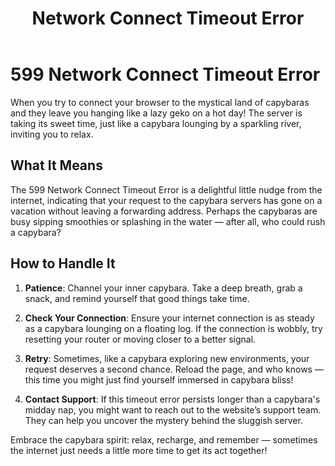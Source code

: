 ﻿---
category: 5xx
code: 599
cover: https://firebasestorage.googleapis.com/v0/b/capy-http.appspot.com/o/Capy-599-750x600.avif?alt=media
thumbnail: https://firebasestorage.googleapis.com/v0/b/capy-http.appspot.com/o/Capy-599-250x200.avif?alt=media
coverAlt: Network Connect Timeout Error
description: Network Connect Timeout Error
pubDate: 2014-06-01
tags:
- 5xx
title: Network Connect Timeout Error
---


# 599 Network Connect Timeout Error

When you try to connect your browser to the mystical land of capybaras and they leave you hanging like a lazy geko on a hot day! The server is taking its sweet time, just like a capybara lounging by a sparkling river, inviting you to relax. 

## What It Means

The 599 Network Connect Timeout Error is a delightful little nudge from the internet, indicating that your request to the capybara servers has gone on a vacation without leaving a forwarding address. Perhaps the capybaras are busy sipping smoothies or splashing in the water — after all, who could rush a capybara?

## How to Handle It

1. **Patience**: Channel your inner capybara. Take a deep breath, grab a snack, and remind yourself that good things take time. 

2. **Check Your Connection**: Ensure your internet connection is as steady as a capybara lounging on a floating log. If the connection is wobbly, try resetting your router or moving closer to a better signal.

3. **Retry**: Sometimes, like a capybara exploring new environments, your request deserves a second chance. Reload the page, and who knows — this time you might just find yourself immersed in capybara bliss!

4. **Contact Support**: If this timeout error persists longer than a capybara's midday nap, you might want to reach out to the website’s support team. They can help you uncover the mystery behind the sluggish server.

Embrace the capybara spirit: relax, recharge, and remember — sometimes the internet just needs a little more time to get its act together!